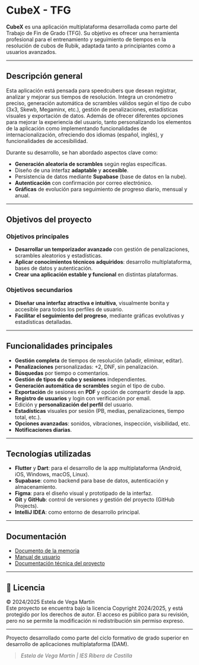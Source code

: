 # CubeX - TFG
**CubeX** es una aplicación multiplataforma desarrollada como parte del Trabajo de Fin de Grado (TFG). 
Su objetivo es ofrecer una herramienta profesional para el entrenamiento y seguimiento de tiempos en la resolución 
de cubos de Rubik, adaptada tanto a principiantes como a usuarios avanzados.

---

## Descripción general
Esta aplicación está pensada para speedcubers que desean registrar, analizar y mejorar sus tiempos de resolución. 
Integra un cronómetro preciso, generación automática de scrambles válidos según el tipo de cubo (3x3, Skewb, Megaminx, etc.), 
gestión de penalizaciones, estadísticas visuales y exportación de datos. Además de ofrecer diferentes opciones para mejorar 
la experiencia del usuario, tanto personalizando los elementos de la aplicación como implementando funcionalidades de 
internacionalización, ofreciendo dos idiomas (español, inglés), y funcionalidades de accesibilidad.

Durante su desarrollo, se han abordado aspectos clave como:
- **Generación aleatoria de scrambles** según reglas específicas.
- Diseño de una interfaz **adaptable** y **accesible**.
- Persistencia de datos mediante **Supabase** (base de datos en la nube).
- **Autenticación** con confirmación por correo electrónico.
- **Gráficas** de evolución para seguimiento de progreso diario, mensual y anual.

---

## Objetivos del proyecto
### Objetivos principales
- **Desarrollar un temporizador avanzado** con gestión de penalizaciones, scrambles aleatorios y estadísticas.
- **Aplicar conocimientos técnicos adquiridos**: desarrollo multiplataforma, bases de datos y autenticación.
- **Crear una aplicación estable y funcional** en distintas plataformas.

### Objetivos secundarios
- **Diseñar una interfaz atractiva e intuitiva**, visualmente bonita y accesible para todos los perfiles de usuario.
- **Facilitar el seguimiento del progreso**, mediante gráficas evolutivas y estadísticas detalladas.

---

## Funcionalidades principales
- **Gestión completa** de tiempos de resolución (añadir, eliminar, editar).
- **Penalizaciones** personalizadas: +2, DNF, sin penalización.
- **Búsquedas** por tiempo o comentarios.
- **Gestión de tipos de cubo y sesiones** independientes.
- **Generación automática de scrambles** según el tipo de cubo.
- **Exportación** de sesiones en **PDF** y opción de compartir desde la app.
- **Registro de usuarios** y login con verificación por email.
- Edición y **personalización del perfil** del usuario.
- **Estadísticas** visuales por sesión (PB, medias, penalizaciones, tiempo total, etc.).
- **Opciones avanzadas**: sonidos, vibraciones, inspección, visibilidad, etc.
- **Notificaciones diarias**.

---

## Tecnologías utilizadas
- **Flutter** y **Dart**: para el desarrollo de la app multiplataforma (Android, iOS, Windows, macOS, Linux).
- **Supabase**: como backend para base de datos, autenticación y almacenamiento.
- **Figma**: para el diseño visual y prototipado de la interfaz.
- **Git** y **GitHub**: control de versiones y gestión del proyecto (GitHub Projects).
- **IntelliJ IDEA**: como entorno de desarrollo principal.

---

## Documentación
- [Documento de la memoria]()
- [Manual de usuario]()
- [Documentación técnica del proyecto]()

---

## 📜 Licencia

© 2024/2025 Estela de Vega Martín  
Este proyecto se encuentra bajo la licencia Copyright 2024/2025, y está protegido por los derechos de autor. El acceso
es público para su revisión, pero no se permite la modificación ni redistribución sin permiso expreso.

---
Proyecto desarrollado como parte del ciclo formativo de grado superior en desarrollo de aplicaciones multiplataforma (DAM).
>_Estela de Vega Martín | IES Ribera de Castilla_